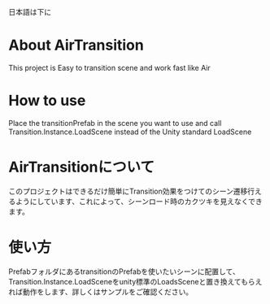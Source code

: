 日本語は下に
# About AirTransition
This project is Easy to transition scene and work fast like Air
# How to use
Place the transitionPrefab in the scene you want to use and call Transition.Instance.LoadScene instead of the Unity standard LoadScene
# AirTransitionについて
このプロジェクトはできるだけ簡単にTransition効果をつけてのシーン遷移行えるようにしています、これによって、シーンロード時のカクツキを見えなくできます。
# 使い方
PrefabフォルダにあるtransitionのPrefabを使いたいシーンに配置して、Transition.Instance.LoadSceneをunity標準のLoadsSceneと置き換えてもらえれば動作をします、詳しくはサンプルをご確認ください。
